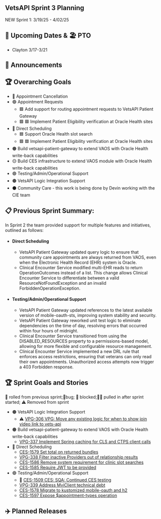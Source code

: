 ## VetsAPI Sprint 3 Planning
NEW Sprint 1: 3/19/25 - 4/02/25

## 📅 Upcoming Dates  & 🏖️ PTO
  * Clayton 3/17-3/21
    
## 📣 Announcements


## 🏆 Overarching Goals
* 🔴 Appointment Cancellation
* 🟢 Appointment Requests
  * 🟩 Add support for routing appointment requests to VetsAPI Patient Gateway
  * 🟩 🟦 Implement Patient Eligibility verification at Oracle Health sites 
* 🔵 Direct Scheduling
  * 🟦 Support Oracle Health slot search
  *  🟩 🟦 Implement Patient Eligibility verification at Oracle Health sites
* 🟠 Build vetsapi-patient-gateway to extend VAOS with Oracle Health write-back capabilities
* 🟡 Build CES infrastructure to extend VAOS module with Oracle Health write-back capabilities
* 🟣 Testing/Admin/Operational Support
* 🟤 VetsAPI Logic Integration Support
* ⚫️ Community Care - this work is being done by Devin working with the CIE team 
   
## 📋 Previous Sprint Summary:
In Sprint 2 the team provided support for multiple features and initiatives, outlined as follows:  
* #### Direct Scheduling
  *  VetsAPI Patient Gateway updated query logic to ensure that community care appointments are always returned from VAOS, even when the Electronic Health Record (EHR) system is Oracle.
  *  Clinical Encounter Service modified multi-EHR reads to return OperationOutcomes instead of a list. This change allows Clinical Encounter Service to differentiate between a valid ResourceNotFoundException and an invalid ForbiddenOperationException.

* #### Testing/Admin/Operational Support
  *  VetsAPI Patient Gateway updated references to the latest available version of mobile-oauth-sts, improving system stability and security.
  *  VetsAPI Patient Gateway reworked unit test logic to eliminate dependencies on the time of day, resolving errors that occurred within four hours of midnight.
  *  Clinical Encounter Service transitioned from using the DISABLED_RESOURCES property to a permissions-based model, allowing for more flexible and configurable resource management.
  *  Clinical Encounter Service implemented a new DRL rule that enforces access restrictions, ensuring that veterans can only read their own appointments. Unauthorized access attempts now trigger a 403 Forbidden response.


## 🏆 Sprint Goals and Stories
🚧 rolled from previous sprint;🐞bug; 🚫 blocked;🧗‍♀️ pulled in after sprint started; ⚠️ Removed from sprint 

* 🟤 VetsAPI Logic Integration Support
   * ⚠️ [VPG-306 VPG: Move any existing logic for when to show join video link to vets-api](https://issues.mobilehealth.va.gov/browse/VPG-306)
* 🟠 Build vetsapi-patient-gateway to extend VAOS with Oracle Health write-back capabilities
   * [VPG-337 Implement Spring caching for CLS and CTPS client calls](https://issues.mobilehealth.va.gov/browse/VPG-337)
* 🔵 Direct Scheduling
   * [CES-1579 Set total on returned bundles](https://issues.mobilehealth.va.gov/browse/CES-1579)
   * [VPG-338 Filter inactive Providers out of relationship results](https://issues.mobilehealth.va.gov/browse/VPG-338)
   * [CES-1586 Remove system requirement for clinic slot searches](https://issues.mobilehealth.va.gov/browse/CES-1586)
   * [CES-1585 Require JWT to be provided](https://issues.mobilehealth.va.gov/browse/CES-1585)
* 🟣 Testing/Admin/Operational Support
   * 🚧 [CES-1509 CES: SQA: Continued CES testing](https://issues.mobilehealth.va.gov/browse/CES-1509)
   * [VPG-339 Address MviClient technical debt](https://issues.mobilehealth.va.gov/browse/VPG-339)
   * [CES-1578 Migrate to kustomized mobile-oauth and h2](https://issues.mobilehealth.va.gov/browse/CES-1578)
   * [CES-1597 Expose $appointment-types operation](https://issues.mobilehealth.va.gov/browse/CES-1597)


## ✈️ Planned Releases
